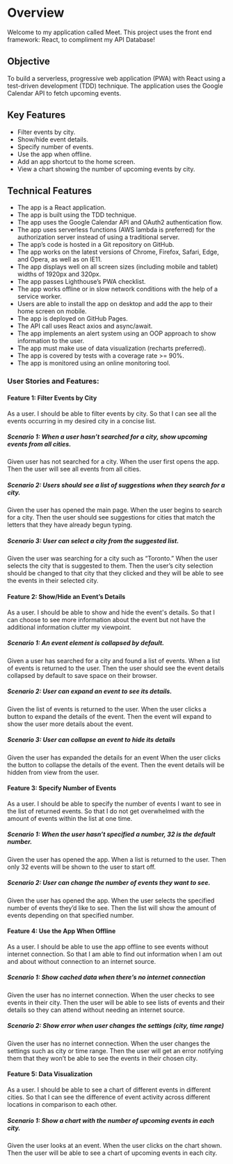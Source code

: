 # Overview

Welcome to my application called Meet. This project uses the front end framework: React, to compliment my API Database!

## Objective

To build a serverless, progressive web application (PWA) with React using a test-driven development (TDD) technique. The application uses the Google Calendar API to fetch upcoming events.

## Key Features

- Filter events by city.
- Show/hide event details.
- Specify number of events.
- Use the app when offline.
- Add an app shortcut to the home screen.
- View a chart showing the number of upcoming events by city.

## Technical Features

- The app is a React application.
- The app is built using the TDD technique.
- The app uses the Google Calendar API and OAuth2 authentication flow.
- The app uses serverless functions (AWS lambda is preferred) for the authorization server instead of using a traditional server.
- The app’s code is hosted in a Git repository on GitHub.
- The app works on the latest versions of Chrome, Firefox, Safari, Edge, and Opera, as well
  as on IE11.
- The app displays well on all screen sizes (including mobile and tablet) widths of 1920px
  and 320px.
- The app passes Lighthouse’s PWA checklist.
- The app works offline or in slow network conditions with the help of a service worker.
- Users are able to install the app on desktop and add the app to their home screen on
  mobile.
- The app is deployed on GitHub Pages.
- The API call uses React axios and async/await.
- The app implements an alert system using an OOP approach to show information to the
  user.
- The app must make use of data visualization (recharts preferred).
- The app is covered by tests with a coverage rate >= 90%.
- The app is monitored using an online monitoring tool.

### User Stories and Features:

#### Feature 1: Filter Events by City

As a user.
I should be able to filter events by city.
So that I can see all the events occurring in my desired city in a concise list.

##### Scenario 1: When a user hasn’t searched for a city, show upcoming events from all cities.

Given user has not searched for a city.
When the user first opens the app.
Then the user will see all events from all cities.

##### Scenario 2: Users should see a list of suggestions when they search for a city.

Given the user has opened the main page.
When the user begins to search for a city.
Then the user should see suggestions for cities that match the letters that they have already begun typing.

##### Scenario 3: User can select a city from the suggested list.

Given the user was searching for a city such as “Toronto.”
When the user selects the city that is suggested to them.
Then the user’s city selection should be changed to that city that they clicked and they will be able to see the events in their selected city.

#### Feature 2: Show/Hide an Event’s Details

As a user.
I should be able to show and hide the event's details.
So that I can choose to see more information about the event but not have the additional information clutter my viewpoint.

##### Scenario 1: An event element is collapsed by default.

Given a user has searched for a city and found a list of events.
When a list of events is returned to the user.
Then the user should see the event details collapsed by default to save space on their browser.

##### Scenario 2: User can expand an event to see its details.

Given the list of events is returned to the user.
When the user clicks a button to expand the details of the event.
Then the event will expand to show the user more details about the event.

##### Scenario 3: User can collapse an event to hide its details

Given the user has expanded the details for an event
When the user clicks the button to collapse the details of the event.
Then the event details will be hidden from view from the user.

#### Feature 3: Specify Number of Events

As a user.
I should be able to specify the number of events I want to see in the list of returned events.
So that I do not get overwhelmed with the amount of events within the list at one time.

##### Scenario 1: When the user hasn’t specified a number, 32 is the default number.

Given the user has opened the app.
When a list is returned to the user.
Then only 32 events will be shown to the user to start off.

##### Scenario 2: User can change the number of events they want to see.

Given the user has opened the app.
When the user selects the specified number of events they’d like to see.
Then the list will show the amount of events depending on that specified number.

#### Feature 4: Use the App When Offline

As a user.
I should be able to use the app offline to see events without internet connection.
So that I am able to find out information when I am out and about without connection to an internet source.

##### Scenario 1: Show cached data when there’s no internet connection

Given the user has no internet connection.
When the user checks to see events in their city.
Then the user will be able to see lists of events and their details so they can attend without needing an internet source.

##### Scenario 2: Show error when user changes the settings (city, time range)

Given the user has no internet connection.
When the user changes the settings such as city or time range.
Then the user will get an error notifying them that they won’t be able to see the events in their chosen city.

#### Feature 5: Data Visualization

As a user.
I should be able to see a chart of different events in different cities.
So that I can see the difference of event activity across different locations in comparison to each other.

##### Scenario 1: Show a chart with the number of upcoming events in each city.

Given the user looks at an event.
When the user clicks on the chart shown.
Then the user will be able to see a chart of upcoming events in each city.
